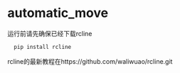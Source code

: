 # automatic_move

运行前请先确保已经下载rcline

```bash
  pip install rcline
```
rcline的最新教程在https://github.com/waliwuao/rcline.git
